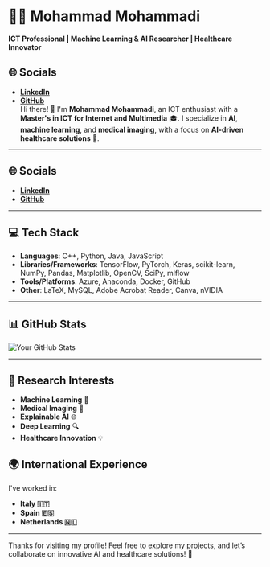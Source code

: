 # 👨‍💻 **Mohammad Mohammadi**  
**ICT Professional | Machine Learning & AI Researcher | Healthcare Innovator**  
## 🌐 **Socials**  
- **[LinkedIn](https://www.linkedin.com/in/mohammadmohammadi741/)**  
- **[GitHub](https://github.com/moh701)**  
Hi there! 👋 I'm **Mohammad Mohammadi**, an ICT enthusiast with a **Master's in ICT for Internet and Multimedia** 🎓. I specialize in **AI**, **machine learning**, and **medical imaging**, with a focus on **AI-driven healthcare solutions** 🏥.

---

## 🌐 **Socials**  
- **[LinkedIn](https://www.linkedin.com/in/your-profile-link)**  
- **[GitHub](https://github.com/your-github)**  

---

## 💻 **Tech Stack**  
- **Languages**: C++, Python, Java, JavaScript  
- **Libraries/Frameworks**: TensorFlow, PyTorch, Keras, scikit-learn, NumPy, Pandas, Matplotlib, OpenCV, SciPy, mlflow  
- **Tools/Platforms**: Azure, Anaconda, Docker, GitHub  
- **Other**: LaTeX, MySQL, Adobe Acrobat Reader, Canva, nVIDIA  

---

## 📊 **GitHub Stats**  
![Your GitHub Stats](https://github-readme-stats.vercel.app/api?username=your-github&show_icons=true&hide_title=true&count_private=true&hide=prs)

---

## 🔬 **Research Interests**  
- **Machine Learning** 🤖  
- **Medical Imaging** 🩻  
- **Explainable AI** 🌐  
- **Deep Learning** 🔍  
- **Healthcare Innovation** 💡

## 🌍 **International Experience**  
I've worked in:
- **Italy 🇮🇹**
- **Spain 🇪🇸**
- **Netherlands 🇳🇱**
---

Thanks for visiting my profile! Feel free to explore my projects, and let’s collaborate on innovative AI and healthcare solutions! 🚀
